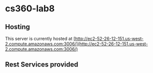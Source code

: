 # cs360-lab8

## Hosting

This server is currently hosted at [http://ec2-52-26-12-151.us-west-2.compute.amazonaws.com:3006/](http://ec2-52-26-12-151.us-west-2.compute.amazonaws.com:3006/)

## Rest Services provided

